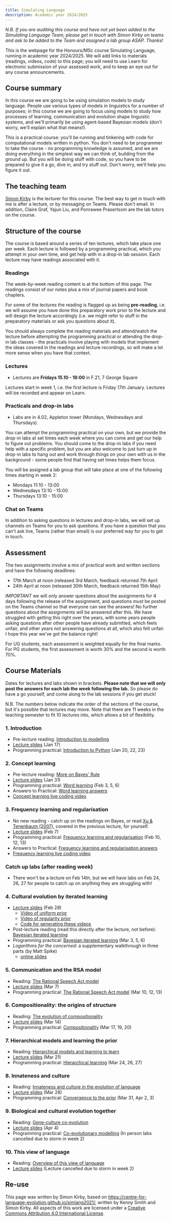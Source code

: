 ```yaml
---
title: Simulating Language
description: Academic year 2024/2025
---
```


*N.B. If you are auditing this course and have not yet been added to the Simulating Language Team, please get in touch with Simon Kirby on teams and ask to be added to the Team and assigned a lab group ASAP. Thanks!*

This is the webpage for the Honours/MSc course Simulating Language, running in academic year 2024/2025. We will add links to materials (readings, videos, code) to this page; you will need to use Learn for electronic submission of your assessed work, and to keep an eye out for any course announcements.


## Course summary

In this course we are going to be using simulation models to study language. People use various types of models in linguistics for a number of purposes; in this course we are going to focus using models to study how processes of learning, communication and evolution shape linguistic systems, and we'll primarily be using agent-based Bayesian models (don't worry, we'll explain what that means!).

This is a practical course: you'll be running and tinkering with code for computational models written in python. You don't need to be programmer to take the course - no programming knowledge is assumed, and we are doing everything in the simplest way we can think of, building from the ground up. But you will be doing stuff with code, so you have to be prepared to give it a go, dive in, and try stuff out. Don't worry, we'll help you figure it out.

## The teaching team

[Simon Kirby](https://simonkirby.net/) is the lecturer for this course. The best way to get in touch with me is after a lecture, or by messaging on Teams. Please don't email. In addition, Claire Graf, Yajun Liu, and Ponrawee Prasertsom are the lab tutors on the course.

## Structure of the course

The course is based around a series of ten lectures, which take place one per week. Each lecture is followed by a programming practical, which you attempt in your own time, and get help with in a drop-in lab session. Each lecture may have readings associated with it.

### Readings

The week-by-week reading content is at the bottom of this page. The readings consist of our notes plus a mix of journal papers and book chapters.

For some of the lectures the reading is flagged up as being **pre-reading**, i.e. we will assume you have done this preparatory work prior to the lecture and will design the lecture accordingly (i.e. we might refer to stuff in the preparatory materials or ask you questions about it).

You should always complete the reading materials and attend/watch the lecture before attempting the programming practical or attending the drop-in lab classes - the practicals involve playing with models that implement the ideas covered in the readings and lecture recordings, so will make a lot more sense when you have that context.


### Lectures

- Lectures are **Fridays 15.10 - 16:00** in F.21, 7 George Square

Lectures start in week 1, i.e. the first lecture is Friday 17th January. Lectures will be recorded and appear on Learn.

### Practicals and drop-in labs

- Labs are in 4.02, Appleton tower (Mondays, Wednesdays and Thursdays).

You can attempt the programming practical on your own, but we provide the drop-in labs at set times each week where you can come and get our help to figure out problems. You should come to the drop-in labs if you need help with a specific problem, but you are also welcome to just turn up in drop-in labs to hang out and work through things on your own with us in the background - some people find that having set times helps them focus.

You will be assigned a lab group that will take place at one of the following times starting in week 2:
- Mondays 11:10 - 13:00 
- Wednesdays 13:10 - 15:00 
- Thursdays 13:10 - 15:00 


### Chat on Teams

In addition to asking questions in lectures and drop-in labs, we will set up channels on Teams for you to ask questions. If you have a question that you can't ask live, Teams (rather than email) is our preferred way for you to get in touch.

## Assessment

The two assignments involve a mix of practical work and written sections and have the following deadlines:

- 17th March at noon (released 3rd March, feedback returned 7th April
- 24th April at noon (released 30th March, feedback returned 15th May)

*IMPORTANT* we will only answer questions about the assignments for 4 days following the release of the assignment, and questions *must* be posted on the Teams channel so that everyone can see the answers! No further questions about the assignments will be answered after this. We have struggled with getting this right over the years, with some years people asking questions after other people have already submitted, which feels unfair, and other years not answering questions at all, which also felt unfair. I hope this year we've got the balance right!

For UG students, each assessment is weighted equally for the final marks. For PG students, the first assessment is worth 30% and the second is worth 70%.

## Course Materials

Dates for lectures and labs shown in brackets. **Please note that we will only post the answers for each lab the week following the lab.** So please do have a go yourself, and come along to the lab sessions if you get stuck! 

N.B. The numbers below indicate the order of the sections of the course, but it's possible that lectures may move. Note that there are 11 weeks in the teaching semester to fit 10 lectures into, which allows a bit of flexibility.

### 1. Introduction

- Pre-lecture reading: [Introduction to modelling](simlang_reading_1.md)
- [Lecture slides](lecture_slides/lecture1.pdf) (Jan 17)
- Programming practical: [Introduction to Python](simlang_lab_1.md) (Jan 20, 22, 23)

### 2. Concept learning

- Pre-lecture reading: [More on Bayes' Rule](simlang_reading_2.md)
- [Lecture slides](lecture_slides/lecture2.pdf) (Jan 31)
- Programming practical: [Word learning](https://github.com/smkirby/simlang2024-25/blob/main/lab2.ipynb) (Feb 3, 5, 6)
- Answers to Practical: [Word learning answers](https://github.com/smkirby/simlang2023-24/blob/main/lab2_answered.ipynb)
- [Concept learning live coding video](https://media.ed.ac.uk/media/lab2_live_coding/1_d6g4eerh)

### 3. Frequency learning and regularisation

- No new reading - catch up on the readings on Bayes, or read [Xu & Tenenbaum (2007)](https://psycnet-apa-org.ezproxy.is.ed.ac.uk/fulltext/2007-05396-002.html), covered in the previous lecture, for yourself.
- [Lecture slides](lecture_slides/lecture3.pdf) (Feb 7)
- Programming practical: [Frequency learning and regularisation](https://github.com/smkirby/simlang2024-25/blob/main/lab3.ipynb) (Feb 10, 12, 13)
- Answers to Practical: [Frequency learning and regularisation answers](https://github.com/smkirby/simlang2024-25/blob/main/lab3_answered.ipynb)
- [Frequency learning live coding video](https://media.ed.ac.uk/media/lab3_live_coding/1_b8a9ctqe)


### Catch up labs (after reading week)

- There won't be a lecture on Feb 14th, but we will have labs on Feb 24, 26, 27 for people to catch up on anything they are struggling with!

### 4. Cultural evolution by iterated learning

- [Lecture slides](lecture_slides/lecture4.pdf) (Feb 28)
  - [Video of uniform prior](lecture_slides/lecture4_videos/posterior_uniform.mp4)
  - [Video of regularity prior](lecture_slides/lecture4_videos/posterior_regularity.mp4)
  - [Code for generating these videos](https://github.com/smkirby/simlang2024-25/blob/gh-pages/lecture_slides/lecture4_videos/lecture4_figures.ipynb)
- Post-lecture reading (read this directly after the lecture, not before): [Bayesian iterated learning](simlang_reading_4.md)
- Programming practical: [Bayesian iterated learning](https://github.com/smkirby/simlang2024-25/blob/main/lab4.ipynb) (Mar 3, 5, 6)
- *Logarithms for the concerned*: a supplementary walkthrough in three parts (by Matt Spike)
  - [online slides](https://centre-for-language-evolution.github.io/simlang2021/LogExplainer.slides.html#/)


### 5. Communication and the RSA model

- Reading: [The Rational Speech Act model](simlang_reading_5.md)
- [Lecture slides](lecture_slides/lecture5.pdf) (Mar 7)
- Programming practical: [The Rational Speech Act model](https://github.com/smkirby/simlang2024-25/blob/main/lab5.ipynb) (Mar 10, 12, 13)

### 6. Compositionality: the origins of structure

- Reading: [The evolution of compositionality](simlang_reading_6.md)
- [Lecture slides](lecture_slides/lecture6.pdf) (Mar 14)
- Programming practical: [Compositionality](https://github.com/smkirby/simlang2024-25/blob/main/lab6.ipynb) (Mar 17, 19, 20)

### 7. Hierarchical models and learning the prior

- Reading: [Hierarchical models and learning to learn](simlang_reading_7.md)
- [Lecture slides](lecture_slides/lecture7.pdf) (Mar 21)
- Programming practical: [Hierarchical learning](https://github.com/smkirby/simlang2024-25/blob/main/lab7.ipynb) (Mar 24, 26, 27)


### 8. Innateness and culture

- Reading: [Innateness and culture in the evolution of language](simlang_reading_8.md)
- [Lecture slides](lecture_slides/lecture8.pdf) (Mar 28)
- Programming practical: [Convergence to the prior](https://github.com/smkirby/simlang2024-25/blob/main/lab8.ipynb) (Mar 31, Apr 2, 3)


### 9. Biological and cultural evolution together

- Reading: [Gene-culture co-evolution](simlang_reading_9.md)
- [Lecture slides](lecture_slides/lecture9.pdf) (Apr 4)
- Programming practical: [Co-evolutionary modelling](https://github.com/smkirby/simlang2024-25/blob/main/lab9.ipynb) (In person labs cancelled due to storm in week 2)


### 10. This view of language

- Reading: [Overview of this view of language](simlang_reading_10.md)
- [Lecture slides](lecture_slides/lecture10.pdf) (Lecture cancelled due to storm in week 2)





## Re-use

This page was written by Simon Kirby, based on https://centre-for-language-evolution.github.io/simlang2021/, written by Kenny Smith and Simon Kirby. All aspects of this work are licensed under a [Creative Commons Attribution 4.0 International License](http://creativecommons.org/licenses/by/4.0/).